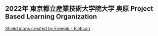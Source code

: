 ## 2022年 東京都立産業技術大学院大学 奥原 Project Based Learning Organization

<a href="https://www.flaticon.com/free-icons/shield" title="shield icons">Shield icons created by Freepik - Flaticon</a>
